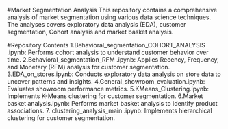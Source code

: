 #Market Segmentation Analysis
This repository contains a comprehensive analysis of market segmentation using various data science techniques. The analyses  covers exploratory data analysis (EDA), customer segmentation, Cohort analysis and market basket analysis.

#Repository Contents
1.Behavioral_segmentation_COHORT_ANALYSIS .ipynb: Performs cohort analysis to understand customer behavior over time.
2.Behavioral_segmentation_RFM .ipynb: Applies Recency, Frequency, and Monetary (RFM) analysis for customer segmentation.
3.EDA_on_stores.ipynb: Conducts exploratory data analysis on store data to uncover patterns and insights.
4.General_showroom_evaluation.ipynb: Evaluates showroom performance metrics.
5.KMeans_Clustering.ipynb: Implements K-Means clustering for customer segmentation.
6.Market basket analysis.ipynb: Performs market basket analysis to identify product associations.
7. clustering_analysis_main .ipynb: Implements hierarchical clustering for customer segmentation.


